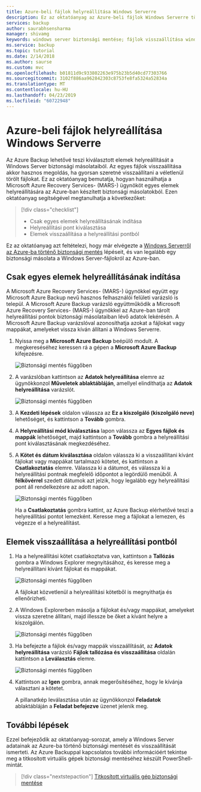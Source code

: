 ```yaml
---
title: Azure-beli fájlok helyreállítása Windows Serverre
description: Ez az oktatóanyag az Azure-beli fájlok Windows Serverre történő helyreállításának részletes bemutatását tartalmazza.
services: backup
author: saurabhsensharma
manager: shivamg
keywords: windows server biztonsági mentése; fájlok visszaállítása windows serverre; biztonsági mentés és vészhelyreállítás
ms.service: backup
ms.topic: tutorial
ms.date: 2/14/2018
ms.author: saurse
ms.custom: mvc
ms.openlocfilehash: b01811d9c933802263e975b23b5d40cd77303766
ms.sourcegitcommit: 3102f886aa962842303c8753fe8fa5324a52834a
ms.translationtype: MT
ms.contentlocale: hu-HU
ms.lasthandoff: 04/23/2019
ms.locfileid: "60722948"
---
```

# <a name="recover-files-from-azure-to-a-windows-server"></a>Azure-beli fájlok helyreállítása Windows Serverre

Az Azure Backup lehetővé teszi kiválasztott elemek helyreállítását a Windows Server biztonsági másolataiból. Az egyes fájlok visszaállítása akkor hasznos megoldás, ha gyorsan szeretné visszaállítani a véletlenül törölt fájlokat. Ez az oktatóanyag bemutatja, hogyan használhatja a Microsoft Azure Recovery Services- (MARS-) ügynököt egyes elemek helyreállítására az Azure-ban készített biztonsági másolatokból. Ezen oktatóanyag segítségével megtanulhatja a következőket:

> [!div class="checklist"]
> * Csak egyes elemek helyreállításának indítása 
> * Helyreállítási pont kiválasztása 
> * Elemek visszaállítása a helyreállítási pontból

Ez az oktatóanyag azt feltételezi, hogy már elvégezte a [Windows Serverről az Azure-ba történő biztonsági mentés](backup-configure-vault.md) lépéseit, és van legalább egy biztonsági másolata a Windows Server-fájlokról az Azure-ban.

## <a name="initiate-recovery-of-individual-items"></a>Csak egyes elemek helyreállításának indítása

A Microsoft Azure Recovery Services- (MARS-) ügynökkel együtt egy Microsoft Azure Backup nevű hasznos felhasználói felületi varázsló is települ. A Microsoft Azure Backup varázsló együttműködik a Microsoft Azure Recovery Services- (MARS-) ügynökkel az Azure-ban tárolt helyreállítási pontok biztonsági másolataiban lévő adatok lekérésén. A Microsoft Azure Backup varázslóval azonosíthatja azokat a fájlokat vagy mappákat, amelyeket vissza kíván állítani a Windows Serverre. 

1. Nyissa meg a **Microsoft Azure Backup** beépülő modult. A megkereséséhez keressen rá a gépen a **Microsoft Azure Backup** kifejezésre.

    ![Biztonsági mentés függőben](./media/tutorial-backup-restore-files-windows-server/mars.png)

2. A varázslóban kattintson az **Adatok helyreállítása** elemre az ügynökkonzol **Műveletek ablaktábláján**, amellyel elindíthatja az **Adatok helyreállítása** varázslót.

    ![Biztonsági mentés függőben](./media/tutorial-backup-restore-files-windows-server/mars-recover-data.png)

3. A **Kezdeti lépések** oldalon válassza az **Ez a kiszolgáló (kiszolgáló neve)** lehetőséget, és kattintson a **Tovább** gombra.

4. A **Helyreállítási mód kiválasztása** lapon válassza az **Egyes fájlok és mappák** lehetőséget, majd kattintson a **Tovább** gombra a helyreállítási pont kiválasztásának megkezdéséhez.
 
5. A **Kötet és dátum kiválasztása** oldalon válassza ki a visszaállítani kívánt fájlokat vagy mappákat tartalmazó kötetet, és kattintson a **Csatlakoztatás** elemre. Válassza ki a dátumot, és válassza ki a helyreállítási pontnak megfelelő időpontot a legördülő menüből. A **félkövérrel** szedett dátumok azt jelzik, hogy legalább egy helyreállítási pont áll rendelkezésre az adott napon.

    ![Biztonsági mentés függőben](./media/tutorial-backup-restore-files-windows-server/mars-select-date.png)
 
    Ha a **Csatlakoztatás** gombra kattint, az Azure Backup elérhetővé teszi a helyreállítási pontot lemezként. Keresse meg a fájlokat a lemezen, és végezze el a helyreállítást.

## <a name="restore-items-from-a-recovery-point"></a>Elemek visszaállítása a helyreállítási pontból

1. Ha a helyreállítási kötet csatlakoztatva van, kattintson a **Tallózás** gombra a Windows Explorer megnyitásához, és keresse meg a helyreállítani kívánt fájlokat és mappákat. 

    ![Biztonsági mentés függőben](./media/tutorial-backup-restore-files-windows-server/mars-browse-recover.png)

    A fájlokat közvetlenül a helyreállítási kötetből is megnyithatja és ellenőrizheti.

2. A Windows Explorerben másolja a fájlokat és/vagy mappákat, amelyeket vissza szeretne állítani, majd illessze be őket a kívánt helyre a kiszolgálón.

    ![Biztonsági mentés függőben](./media/tutorial-backup-restore-files-windows-server/mars-final.png)

3. Ha befejezte a fájlok és/vagy mappák visszaállítását, az **Adatok helyreállítása** varázsló **Fájlok tallózása és visszaállítása** oldalán kattintson a **Leválasztás** elemre. 

    ![Biztonsági mentés függőben](./media/tutorial-backup-restore-files-windows-server/unmount-and-confirm.png)

4.  Kattintson az **Igen** gombra, annak megerősítéséhez, hogy le kívánja választani a kötetet.

    A pillanatkép leválasztása után az ügynökkonzol **Feladatok** ablaktábláján a **Feladat befejezve** üzenet jelenik meg.

## <a name="next-steps"></a>További lépések

Ezzel befejeződik az oktatóanyag-sorozat, amely a Windows Server adatainak az Azure-ba történő biztonsági mentését és visszaállítását ismerteti. Az Azure Backuppal kapcsolatos további információért tekintse meg a titkosított virtuális gépek biztonsági mentéséhez készült PowerShell-mintát.

> [!div class="nextstepaction"]
> [Titkosított virtuális gép biztonsági mentése](./scripts/backup-powershell-sample-backup-encrypted-vm.md)
